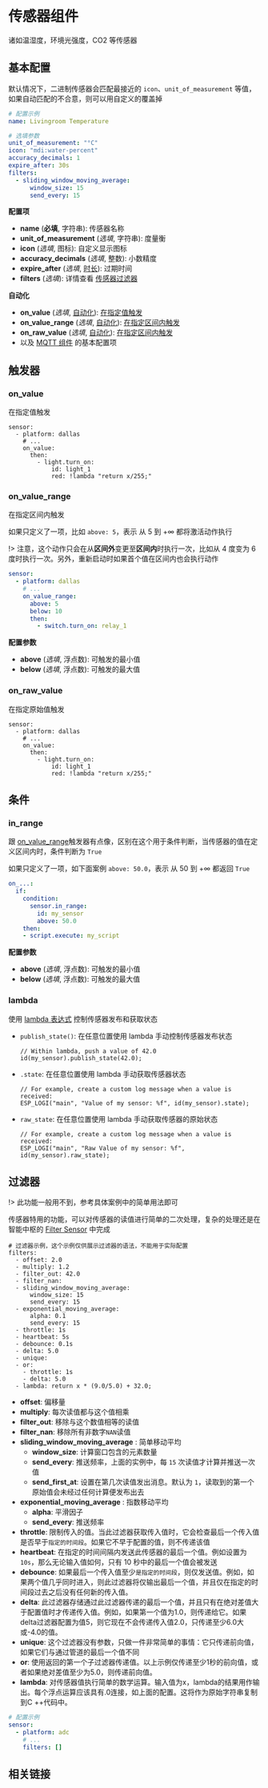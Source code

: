# 传感器组件

诸如温湿度，环境光强度，CO2 等传感器


## 基本配置

默认情况下，二进制传感器会匹配最接近的 `icon`、`unit_of_measurement` 等值，如果自动匹配的不合意，则可以用自定义的覆盖掉

```yaml
# 配置示例
name: Livingroom Temperature

# 选填参数
unit_of_measurement: "°C"
icon: "mdi:water-percent"
accuracy_decimals: 1
expire_after: 30s
filters:
  - sliding_window_moving_average:
      window_size: 15
      send_every: 15
```

**配置项**

- **name** (**必填**, 字符串): 传感器名称
- **unit_of_measurement** (*选填*, 字符串): 度量衡
- **icon** (*选填*, 图标): 自定义显示图标
- **accuracy_decimals** (*选填*, 整数): 小数精度
- **expire_after** (*选填*, [时长](esphome/guides/configuration-types#时长)): 过期时间
- **filters** (*选填*): 详情查看 [传感器过滤器](#过滤器)

**自动化**

- **on_value** (*选填*, [自动化](esphome/guides/automations)): [在指定值触发](#on_value)
- **on_value_range** (*选填*, [自动化](esphome/guides/automations)): [在指定区间内触发](#on_value_range)
- **on_raw_value** (*选填*, [自动化](esphome/guides/automations)): [在指定区间内触发](#on_raw_value)
- 以及 [MQTT 组件](esphome/components/mqtt#MQTT-组件基本配置项) 的基本配置项



## 触发器


### on_value

在指定值触发

```
sensor:
  - platform: dallas
    # ...
    on_value:
      then:
        - light.turn_on:
            id: light_1
            red: !lambda "return x/255;"
```


### on_value_range

在指定区间内触发

如果只定义了一项，比如 `above: 5`，表示 从 5 到 +∞ 都将激活动作执行

!> 注意，这个动作只会在从**区间外**变更至**区间内**时执行一次，比如从 4 度变为 6 度时执行一次。另外，重新启动时如果首个值在区间内也会执行动作

```yaml
sensor:
  - platform: dallas
    # ...
    on_value_range:
      above: 5
      below: 10
      then:
        - switch.turn_on: relay_1
```

**配置参数**

- **above** (*选填*, 浮点数): 可触发的最小值
- **below** (*选填*, 浮点数): 可触发的最大值


### on_raw_value

在指定原始值触发

```
sensor:
  - platform: dallas
    # ...
    on_value:
      then:
        - light.turn_on:
            id: light_1
            red: !lambda "return x/255;"
```

## 条件

### in_range

跟 [on_value_range](#on_value_range)触发器有点像，区别在这个用于条件判断，当传感器的值在定义区间内时，条件判断为 `True`

如果只定义了一项，如下面案例 `above: 50.0`，表示 从 50 到 +∞ 都返回 `True`


```yaml
on_...:
  if:
    condition:
      sensor.in_range:
        id: my_sensor
        above: 50.0
    then:
    - script.execute: my_script
```

**配置参数**

- **above** (*选填*, 浮点数): 可触发的最小值
- **below** (*选填*, 浮点数): 可触发的最大值




### lambda

使用 [lambda 表达式](esphome/guides/automations#lambda-表达式) 控制传感器发布和获取状态

- `publish_state()`: 在任意位置使用 lambda 手动控制传感器发布状态

  ```
  // Within lambda, push a value of 42.0
  id(my_sensor).publish_state(42.0);
  ```

- `.state`: 在任意位置使用 lambda 手动获取传感器状态
  ```
  // For example, create a custom log message when a value is received:
  ESP_LOGI("main", "Value of my sensor: %f", id(my_sensor).state);
  ```

- `raw_state`: 在任意位置使用 lambda 手动获取传感器的原始状态

  ```
  // For example, create a custom log message when a value is received:
  ESP_LOGI("main", "Raw Value of my sensor: %f", id(my_sensor).raw_state);
  ```


## 过滤器

!> 此功能一般用不到，参考具体案例中的简单用法即可

传感器特用的功能，可以对传感器的读值进行简单的二次处理，复杂的处理还是在智能中枢的  [Filter Sensor](ctl/components/filter_sensor) 中完成

```
# 过滤器示例，这个示例仅供展示过滤器的语法，不能用于实际配置
filters:
  - offset: 2.0
  - multiply: 1.2
  - filter_out: 42.0
  - filter_nan:
  - sliding_window_moving_average:
      window_size: 15
      send_every: 15
  - exponential_moving_average:
      alpha: 0.1
      send_every: 15
  - throttle: 1s
  - heartbeat: 5s
  - debounce: 0.1s
  - delta: 5.0
  - unique:
  - or:
    - throttle: 1s
    - delta: 5.0
  - lambda: return x * (9.0/5.0) + 32.0;
```


- **offset**: 偏移量
- **multiply**: 每次读值都与这个值相乘
- **filter_out**: 移除与这个数值相等的读值
- **filter_nan**: 移除所有非数字`NAN`读值
- **sliding_window_moving_average** : 简单移动平均
  - **window_size**: 计算窗口包含的元素数量
  - **send_every**: 推送频率，上面的实例中，每 `15` 次读值才计算并推送一次值
  - **send_first_at**: 设置在第几次读值发出消息。默认为 `1`，读取到的第一个原始值会未经过任何计算便发布出去
- **exponential_moving_average**  : 指数移动平均
  - **alpha**: 平滑因子
  - **send_every**: 推送频率
- **throttle**: 限制传入的值。当此过滤器获取传入值时，它会检查最后一个传入值是否早于`指定的时间段`。如果它不早于配置的值，则不传递该值
- **heartbeat**: 在指定的时间间隔内发送此传感器的最后一个值。例如设置为 `10s`，那么无论输入值如何，只有 10 秒中的最后一个值会被发送
- **debounce**: 如果最后一个传入值至少`是指定的时间段`，则仅发送值。例如，如果两个值几乎同时进入，则此过滤器将仅输出最后一个值，并且仅在指定的时间段过去之后没有任何新的传入值。
- **delta**: 此过滤器存储通过此过滤器传递的最后一个值，并且只有在绝对差值大于配置值时才传递传入值。例如，如果第一个值为1.0，则传递给它。如果delta过滤器配置为值5，则它现在不会传递传入值2.0，只传递至少6.0大或-4.0的值。
- **unique**: 这个过滤器没有参数，只做一件非常简单的事情：它只传递前向值，如果它们与通过管道的最后一个值不同
- **or**: 使用返回的第一个子过滤器传递值。以上示例仅传递至少1秒的前向值，或者如果绝对差值至少为5.0，则传递前向值。
- **lambda**: 对传感器值执行简单的数学运算。输入值为x，lambda的结果用作输出。每个浮点运算应该具有.0连接，如上面的配置。这将作为原始字符串复制到C ++代码中。



```yaml
# 配置示例
sensor:
  - platform: adc
    # ...
    filters: []
```


## 相关链接

